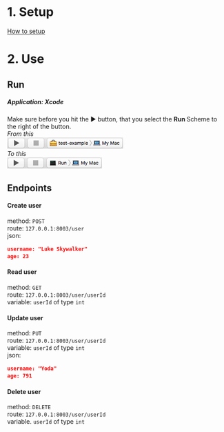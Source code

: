 # 1. Setup
[How to setup](README/setup)

# 2. Use

## Run
##### <b>Application:</b> Xcode
Make sure before you hit the ► button, that you select the <b> Run </b> Scheme to the right of the button. <br>
<i>From this</i> <br>
![From](README/images/Build_and_Run_1.png)
<br> <i>To this</i> <br>
![To](README/images/Build_and_Run_2.png)

## Endpoints
#### Create user <br/>
method: `POST` <br/>
route: `127.0.0.1:8003/user` <br/>
json:
```json
username: "Luke Skywalker"
age: 23
```

#### Read user
method: `GET` <br/>
route: `127.0.0.1:8003/user/userId` <br/>
variable: `userId` of type `int`

#### Update user
method: `PUT` <br/>
route: `127.0.0.1:8003/user/userId` <br/>
variable: `userId` of type `int` <br/>
json:
```json
username: "Yoda"
age: 791
```

#### Delete user
method: `DELETE` <br/>
route: `127.0.0.1:8003/user/userId` <br/>
variable. `userId` of type `int`
